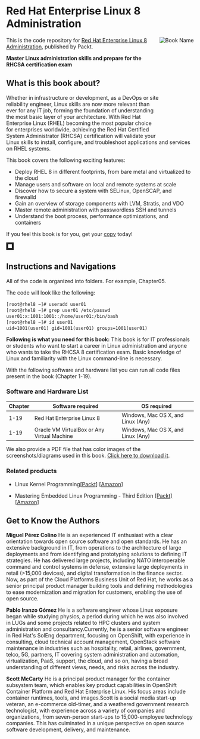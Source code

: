 # Red Hat Enterprise Linux 8 Administration

<a href="https://www.packtpub.com/product/red-hat-enterprise-linux-8-administration/9781800569829"><img src="https://static.packt-cdn.com/products/9781800569829/cover/smaller" alt="Book Name" height="256px" align="right"></a>

This is the code repository for [Red Hat Enterprise Linux 8 Administration](https://www.packtpub.com/product/red-hat-enterprise-linux-8-administration/9781800569829), published by Packt.

**Master Linux administration skills and prepare for the RHCSA certification exam**

## What is this book about?
Whether in infrastructure or development, as a DevOps or site reliability engineer, Linux skills are now more relevant than ever for any IT job, forming the foundation of understanding the most basic layer of your architecture. With Red Hat Enterprise Linux (RHEL) becoming the most popular choice for enterprises worldwide, achieving the Red Hat Certified System Administrator (RHCSA) certification will validate your Linux skills to install, configure, and troubleshoot applications and services on RHEL systems.

This book covers the following exciting features: 
* Deploy RHEL 8 in different footprints, from bare metal and virtualized to the cloud
* Manage users and software on local and remote systems at scale
* Discover how to secure a system with SELinux, OpenSCAP, and firewalld
* Gain an overview of storage components with LVM, Stratis, and VDO
* Master remote administration with passwordless SSH and tunnels
* Understand the boot process, performance optimizations, and containers

If you feel this book is for you, get your [copy](https://www.amazon.com/Enterprise-Linux-Administration-administration-certification-ebook/dp/B097PJ3D1M) today!

<a href="https://www.packtpub.com/?utm_source=github&utm_medium=banner&utm_campaign=GitHubBanner"><img src="https://raw.githubusercontent.com/PacktPublishing/GitHub/master/GitHub.png" alt="https://www.packtpub.com/" border="5" /></a>

## Instructions and Navigations
All of the code is organized into folders. For example, Chapter05.

The code will look like the following:
```
[root@rhel8 ~]# useradd user01
[root@rhel8 ~]# grep user01 /etc/passwd
user01:x:1001:1001::/home/user01:/bin/bash
[root@rhel8 ~]# id user01
uid=1001(user01) gid=1001(user01) groups=1001(user01)

```

**Following is what you need for this book:**
This book is for IT professionals or students who want to start a career in Linux administration and anyone who wants to take the RHCSA 8 certification exam. Basic knowledge of Linux and familiarity with the Linux command-line is necessary.

With the following software and hardware list you can run all code files present in the book (Chapter 1-19).

### Software and Hardware List

| Chapter  | Software required                                                                                  | OS required                        |
| -------- | ---------------------------------------------------------------------------------------------------| -----------------------------------|
| 1-19     | Red Hat Enterprise Linux 8												                            | Windows, Mac OS X, and Linux (Any) |
| 1-19     | Oracle VM VirtualBox or Any Virtual Machine												        | Windows, Mac OS X, and Linux (Any) |



We also provide a PDF file that has color images of the screenshots/diagrams used in this book. [Click here to download it]( https://static.packt-cdn.com/downloads/9781800569829_ColorImages.pdf).

### Related products <Other books you may enjoy>
* Linux Kernel Programming[[Packt]](https://www.packtpub.com/product/linux-kernel-programming/9781789953435) [[Amazon]](https://www.amazon.com/Linux-Kernel-Development-Cookbook-programming-ebook/dp/B07RW915K4)

* Mastering Embedded Linux Programming - Third Edition [[Packt]](https://www.packtpub.com/product/mastering-embedded-linux-programming-third-edition/9781789530384) [[Amazon]](https://www.amazon.com/Mastering-Embedded-Linux-Programming-potential-ebook/dp/B07LH35XLK)

## Get to Know the Authors
**Miguel Pérez Colino**
He is an experienced IT enthusiast with a clear orientation towards open source software and open standards. He has an extensive background in IT, from operations to the architecture of large deployments and from identifying and prototyping solutions to defining IT strategies. He has delivered large projects, including NATO interoperable command and control systems in defense, extensive large deployments in retail (>15,000 devices), and digital transformation in the finance sector. Now, as part of the Cloud Platforms Business Unit of Red Hat, he works as a senior principal product manager building tools and defining methodologies to ease modernization and migration for customers, enabling the use of open source.

**Pablo Iranzo Gómez**
He is a software engineer whose Linux exposure began while studying physics, a period during which he was also involved in LUGs and some projects related to HPC clusters and system administration and consultancy.Currently, he is a senior software engineer in Red Hat's SolEng department, focusing on OpenShift, with experience in consulting, cloud technical account management, OpenStack software maintenance in industries such as hospitality, retail, airlines, government, telco, 5G, partners, IT covering system administration and automation, virtualization, PaaS, support, the cloud, and so on, having a broad understanding of different views, needs, and risks across the industry.

**Scott McCarty**
He is a principal product manager for the container subsystem team, which enables key product capabilities in OpenShift Container Platform and Red Hat Enterprise Linux. His focus areas include container runtimes, tools, and images.Scott is a social media start-up veteran, an e-commerce old-timer, and a weathered government research technologist, with experience across a variety of companies and organizations, from seven-person start-ups to 15,000-employee technology companies. This has culminated in a unique perspective on open source software development, delivery, and maintenance.

